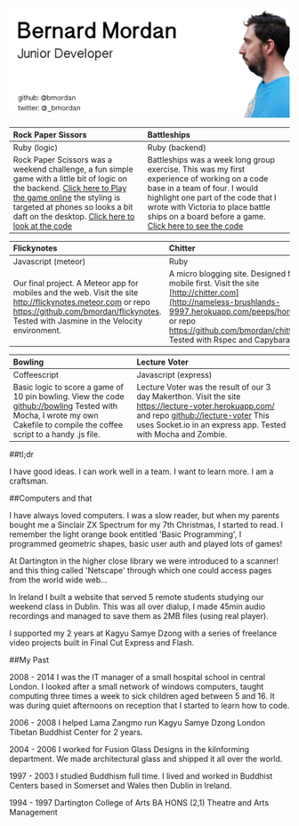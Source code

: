 ![Bernard Mordan Junior Developer](src/cv_heroimage.png)

|Rock Paper Sissors|Battleships|
|:----------|:-----------|
|Ruby (logic)|Ruby (backend)|
|Rock Paper Scissors was a weekend challenge, a fun simple game with a little bit of logic on the backend. [Click here to Play the game online](http://lit-lake-3802.herokuapp.com/) the styling is targeted at phones so looks a bit daft on the desktop. [Click here to look at the code](https://github.com/bmordan/rock_paper_scissors)|Battleships was a week long group exercise. This was my first experience of working on a code base in a team of four. I would highlight one part of the code that I wrote with Victoria to place battle ships on a board before a game. [Click here to see the code](https://github.com/bmordan/battleships/tree/master/lib/modules)|

|Flickynotes|Chitter|
|:----------|:-----------|
|Javascript (meteor)|Ruby|
|Our final project. A Meteor app for mobiles and the web. Visit the site http://flickynotes.meteor.com or repo https://github.com/bmordan/flickynotes. Tested with Jasmine in the Velocity environment. |A micro blogging site. Designed for mobile first. Visit the site [http://chitter.com](http://nameless-brushlands-9997.herokuapp.com/peeps/home) or repo https://github.com/bmordan/chitter. Tested with Rspec and Capybara|

|Bowling|Lecture Voter|
|:-------|:-------|
|Coffeescript|Javascript (express)|
|Basic logic to score a game of 10 pin bowling. View the code [github://bowling](https://github.com/bmordan/bowling_with_coffeescript) Tested with Mocha, I wrote my own Cakefile to compile the coffee script to a handy .js file.|Lecture Voter was the result of our 3 day Makerthon. Visit the site https://lecture-voter.herokuapp.com/ and repo [github://lecture-voter](https://github.com/bmordan/lecture-voter) This uses Socket.io in an express app. Tested with Mocha and Zombie.|

##tl;dr

I have good ideas. I can work well in a team. I want to learn more. I am a craftsman.

##Computers and that

I have always loved computers. I was a slow reader, but when my parents bought me a Sinclair ZX Spectrum for my 7th Christmas, I started to read. I remember the light orange book entitled 'Basic Programming', I programmed geometric shapes, basic user auth and played lots of games!

At Dartington in the higher close library we were introduced to a scanner! and this thing called 'Netscape' through which one could access pages from the world wide web...

In Ireland I built a website that served 5 remote students studying our weekend class in Dublin. This was all over dialup, I made 45min audio recordings and managed to save them as 2MB files (using real player).

I supported my 2 years at Kagyu Samye Dzong with a series of freelance video projects built in Final Cut Express and Flash.

##My Past

2008 - 2014
I was the IT manager of a small hospital school in central London. I looked after a small network of windows computers, taught computing three times a week to sick children aged between 5 and 16. It was during quiet afternoons on reception that I started to learn how to code.

2006 - 2008
I helped Lama Zangmo run Kagyu Samye Dzong London Tibetan Buddhist Center for 2 years.

2004 - 2006
I worked for Fusion Glass Designs in the kilnforming department. We made architectural glass and shipped it all over the world.

1997 - 2003
I studied Buddhism full time. I lived and worked in Buddhist Centers based in Somerset and Wales then Dublin in Ireland.

1994 - 1997
Dartington College of Arts
BA HONS (2,1) Theatre and Arts Management
